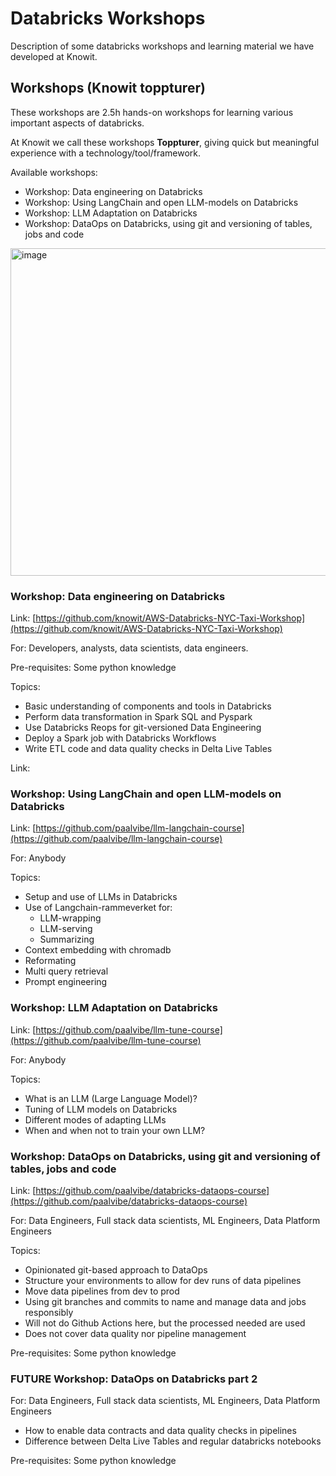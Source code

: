 # Databricks Workshops
Description of some databricks workshops and learning material we have developed at Knowit.

## Workshops (Knowit toppturer)

These workshops are 2.5h hands-on workshops for learning various important aspects of databricks.

At Knowit we call these workshops **Toppturer**, giving quick but meaningful experience with a technology/tool/framework.

Available workshops:

* Workshop: Data engineering on Databricks
* Workshop: Using LangChain and open LLM-models on Databricks
* Workshop: LLM Adaptation on Databricks
* Workshop: DataOps on Databricks, using git and versioning of tables, jobs and code

<img width="524" alt="image" src="https://github.com/paalvibe/databricks-workshops/assets/264435/dea1f874-b9b5-49d3-b2c1-345d591a051e">

### Workshop: Data engineering on Databricks

Link: [https://github.com/knowit/AWS-Databricks-NYC-Taxi-Workshop](https://github.com/knowit/AWS-Databricks-NYC-Taxi-Workshop)

For: Developers, analysts, data scientists, data engineers.

Pre-requisites: Some python knowledge

Topics:

* Basic understanding of components and tools in Databricks
* Perform data transformation in Spark SQL and Pyspark
* Use Databricks Reops for git-versioned Data Engineering
* Deploy a Spark job with Databricks Workflows
* Write ETL code and data quality checks in Delta Live Tables

Link: 

### Workshop: Using LangChain and open LLM-models on Databricks

Link: [https://github.com/paalvibe/llm-langchain-course](https://github.com/paalvibe/llm-langchain-course)

For: Anybody

Topics:

* Setup and use of LLMs in Databricks
* Use of Langchain-rammeverket for:
    * LLM-wrapping
    * LLM-serving
    * Summarizing
* Context embedding with chromadb
* Reformating
* Multi query retrieval
* Prompt engineering

### Workshop: LLM Adaptation on Databricks

Link: [https://github.com/paalvibe/llm-tune-course](https://github.com/paalvibe/llm-tune-course)

For: Anybody

Topics:

* What is an LLM (Large Language Model)?
* Tuning of LLM models on Databricks
* Different modes of adapting LLMs
* When and when not to train your own LLM? 
  
### Workshop: DataOps on Databricks, using git and versioning of tables, jobs and code

Link: [https://github.com/paalvibe/databricks-dataops-course](https://github.com/paalvibe/databricks-dataops-course)

For: Data Engineers, Full stack data scientists, ML Engineers, Data Platform Engineers

Topics:

* Opinionated git-based approach to DataOps
* Structure your environments to allow for dev runs of data pipelines
* Move data pipelines from dev to prod
* Using git branches and commits to name and manage data and jobs responsibly
* Will not do Github Actions here, but the processed needed are used
* Does not cover data quality nor pipeline management

Pre-requisites: Some python knowledge

### FUTURE Workshop: DataOps on Databricks part 2

For: Data Engineers, Full stack data scientists, ML Engineers, Data Platform Engineers

* How to enable data contracts and data quality checks in pipelines
* Difference between Delta Live Tables and regular databricks notebooks

Pre-requisites: Some python knowledge
